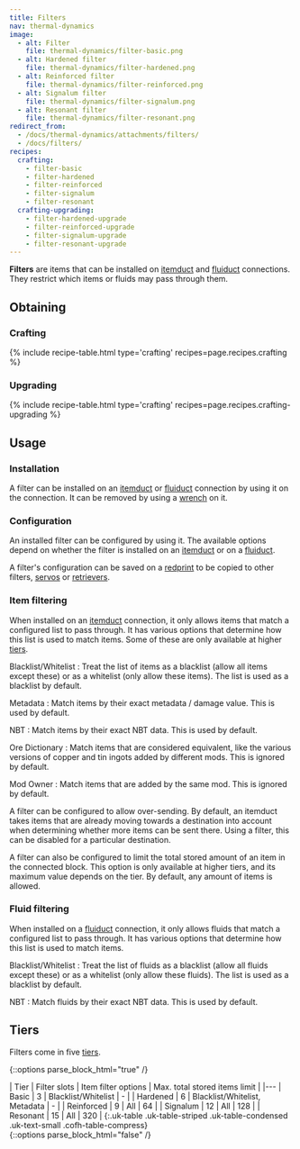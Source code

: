 ```yaml
---
title: Filters
nav: thermal-dynamics
image:
  - alt: Filter
    file: thermal-dynamics/filter-basic.png
  - alt: Hardened filter
    file: thermal-dynamics/filter-hardened.png
  - alt: Reinforced filter
    file: thermal-dynamics/filter-reinforced.png
  - alt: Signalum filter
    file: thermal-dynamics/filter-signalum.png
  - alt: Resonant filter
    file: thermal-dynamics/filter-resonant.png
redirect_from:
  - /docs/thermal-dynamics/attachments/filters/
  - /docs/filters/
recipes:
  crafting:
    - filter-basic
    - filter-hardened
    - filter-reinforced
    - filter-signalum
    - filter-resonant
  crafting-upgrading:
    - filter-hardened-upgrade
    - filter-reinforced-upgrade
    - filter-signalum-upgrade
    - filter-resonant-upgrade
---
```


**Filters** are items that can be installed on [itemduct](/docs/itemduct/) and
[fluiduct](/docs/fluiduct/) connections. They restrict which items or fluids may
pass through them.


Obtaining
--------

### Crafting
{% include recipe-table.html type='crafting' recipes=page.recipes.crafting %}

### Upgrading
{% include recipe-table.html type='crafting' recipes=page.recipes.crafting-upgrading %}


Usage
-----

### Installation
A filter can be installed on an [itemduct](/docs/itemduct/) or
[fluiduct](/docs/fluiduct/) connection by using it on the connection. It can be
removed by using a [wrench](/docs/wrenches/) on it.

### Configuration
An installed filter can be configured by using it. The available options depend
on whether the filter is installed on an [itemduct](/docs/itemduct/) or on a
[fluiduct](/docs/fluiduct/).

A filter's configuration can be saved on a [redprint](/docs/redprint/) to be
copied to other filters, [servos](/docs/servos/) or
[retrievers](/docs/retrievers/).

### Item filtering
When installed on an [itemduct](/docs/itemduct/) connection, it only allows
items that match a configured list to pass through. It has various options that
determine how this list is used to match items. Some of these are only available
at higher [tiers](#tiers).

Blacklist/Whitelist
: Treat the list of items as a blacklist (allow all items except these) or as a
whitelist (only allow these items). The list is used as a blacklist by default.

Metadata
: Match items by their exact metadata / damage value. This is used by default.

NBT
: Match items by their exact NBT data. This is used by default.

Ore Dictionary
: Match items that are considered equivalent, like the various versions of
copper and tin ingots added by different mods. This is ignored by default.

Mod Owner
: Match items that are added by the same mod. This is ignored by default.

A filter can be configured to allow over-sending. By default, an itemduct takes
items that are already moving towards a destination into account when
determining whether more items can be sent there. Using a filter, this can be
disabled for a particular destination.

A filter can also be configured to limit the total stored amount of an item in
the connected block. This option is only available at higher tiers, and its
maximum value depends on the tier. By default, any amount of items is allowed.

### Fluid filtering
When installed on a [fluiduct](/docs/fluiduct/) connection, it only allows
fluids that match a configured list to pass through. It has various options that
determine how this list is used to match items.

Blacklist/Whitelist
: Treat the list of fluids as a blacklist (allow all fluids except these) or as
a whitelist (only allow these fluids). The list is used as a blacklist by
default.

NBT
: Match fluids by their exact NBT data. This is used by default.


Tiers
-----

Filters come in five [tiers](/docs/tiers/).

{::options parse_block_html="true" /}
<div class="uk-overflow-container">
| Tier | Filter slots | Item filter options | Max. total stored items limit |
|---
| Basic | 3 | Blacklist/Whitelist | - |
| Hardened | 6 | Blacklist/Whitelist, Metadata | - |
| Reinforced | 9 | All | 64 |
| Signalum | 12 | All | 128 |
| Resonant | 15 | All | 320 |
{:.uk-table .uk-table-striped .uk-table-condensed .uk-text-small .cofh-table-compress}
</div>
{::options parse_block_html="false" /}
